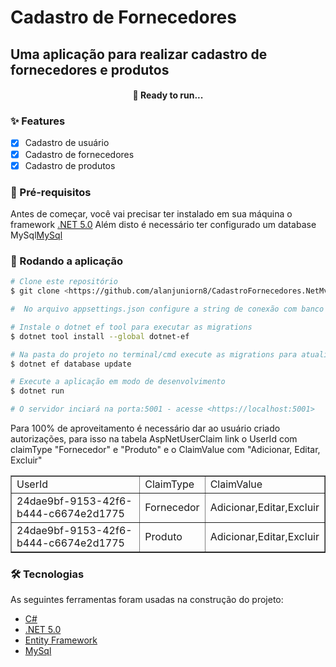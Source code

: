 # Cadastro de Fornecedores

## Uma aplicação para realizar cadastro de fornecedores e produtos

<h4 align="center"> 
  🚀 Ready to run...
</h4>

### ✨ Features

- [x] Cadastro de usuário
- [x] Cadastro de fornecedores
- [x] Cadastro de produtos

### 🚧 Pré-requisitos

Antes de começar, você vai precisar ter instalado em sua máquina o framework [.NET 5.0](https://dotnet.microsoft.com/download/dotnet/5.0)
Além disto é necessário ter configurado um database MySql[MySql](https://www.mysql.com/)

### 🎲 Rodando a aplicação

```bash
# Clone este repositório
$ git clone <https://github.com/alanjuniorn8/CadastroFornecedores.NetMvc>

#  No arquivo appsettings.json configure a string de conexão com banco de dados MySql

# Instale o dotnet ef tool para executar as migrations
$ dotnet tool install --global dotnet-ef

# Na pasta do projeto no terminal/cmd execute as migrations para atualizar o banco
$ dotnet ef database update

# Execute a aplicação em modo de desenvolvimento
$ dotnet run

# O servidor inciará na porta:5001 - acesse <https://localhost:5001>
```
Para 100% de aproveitamento é necessário dar ao usuário criado autorizações, para isso na tabela AspNetUserClaim link o UserId com claimType "Fornecedor" e "Produto" e o  ClaimValue com "Adicionar, Editar, Excluir"

<table border="1">
    <tr>
        <td>UserId</td>
        <td>ClaimType</td>
        <td>ClaimValue</td>
    </tr>
    <tr>
        <td>24dae9bf-9153-42f6-b444-c6674e2d1775</td>
        <td>Fornecedor</td>
        <td>Adicionar,Editar,Excluir</td>
    </tr>
    <tr>
        <td>24dae9bf-9153-42f6-b444-c6674e2d1775</td>
        <td>Produto</td>
        <td>Adicionar,Editar,Excluir</td>
    </tr>
</table>

### 🛠 Tecnologias

As seguintes ferramentas foram usadas na construção do projeto:
- [C#](https://docs.microsoft.com/pt-br/dotnet/csharp/)
- [.NET 5.0](https://dotnet.microsoft.com/)
- [Entity Framework](https://docs.microsoft.com/pt-br/ef/)
- [MySql](https://www.mysql.com/)

